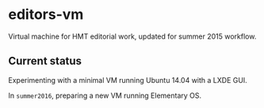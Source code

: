 # editors-vm

Virtual machine for HMT editorial work, updated for summer 2015 workflow.

## Current status ##

Experimenting with a minimal VM running Ubuntu 14.04 with a LXDE GUI.

In `summer2016`, preparing a new VM running Elementary OS.
